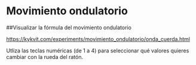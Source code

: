 # Movimiento ondulatorio
##Visualizar la fórmula del movimiento ondulatorio

https://kykvit.com/experiments/movimiento_ondulatorio/onda_cuerda.html

Utliza las teclas numéricas (de 1 a 4) para seleccionar qué valores quieres cambiar con la rueda del ratón.
